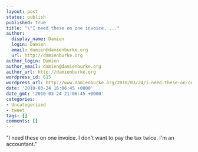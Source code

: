 ```yaml
---
layout: post
status: publish
published: true
title: "\"I need these on one invoice. ..."
author:
  display_name: Damien
  login: Damien
  email: damien@damienburke.org
  url: http://damienburke.org
author_login: Damien
author_email: damien@damienburke.org
author_url: http://damienburke.org
wordpress_id: 615
wordpress_url: http://www.damienburke.org/2010/03/24/i-need-these-on-one-invoice/
date: '2010-03-24 16:06:45 +0000'
date_gmt: '2010-03-24 21:06:45 +0000'
categories:
- Uncategorized
- tweet
tags: []
comments: []
---
```

<p>"I need these on one invoice. I don't want to pay the tax twice. I'm an accountant."</p>
